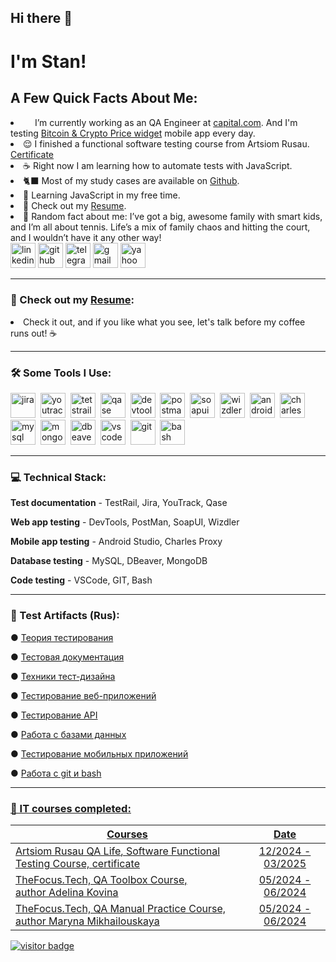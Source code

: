 ## Hi there 👋

# I'm Stan!

<h2>A Few Quick Facts About Me:</h2>
<li> <img src="https://cdn.brandfetch.io/id-0HYn-9P/w/400/h/400/theme/dark/icon.jpeg?c=1dxbfHSJFAPEGdCLU4o5B" height="15" ></h2> I’m currently working as an QA Engineer at <a href="https://www.capital.com/">capital.com</a>. And I'm testing <a href="https://play.google.com/store/apps/details?id=com.currency.exchange.widgetscrypto&hl=en_US">Bitcoin & Crypto Price widget</a> mobile app every day.</li>
<li> 😌 I finished a functional software testing course from Artsiom Rusau. <a href="https://drive.google.com/file/d/1KESVcf-Yv73If1EmwQ_VvVSHf-rQ-UOi/view?usp=drivesdk">Certificate</a> </li>
<li> ☕ Right now I am learning how to automate tests with JavaScript.</li>
<li> 🐈‍⬛ Most of my study cases are available on <a href="https://github.com/StanTokarev/">Github</a>.</li> </li>
<li> 📖 Learning JavaScript in my free time.</li>
<li>📙 Check out my <a href="https://github.com/StanTokarev/My_CV/blob/main/Stan%20Tokarev%20CV.pdf">Resume</a>.</li> 
<li>🧣 Random fact about me: I’ve got a big, awesome family with smart kids, and I’m all about tennis. Life’s a mix of family chaos and hitting the court, and I wouldn’t have it any other way! </li>
<a href= "https://www.linkedin.com/in/stan-tokarev/"><img src="https://img.icons8.com/?size=512&id=13930&format=png" width="40" height="40" alt="linkedin"/></a>
<a href= "https://github.com/StanTokarev"><img src="https://icons.iconarchive.com/icons/papirus-team/papirus-apps/256/github-icon.png" width="40" height="40" alt="github"/></a>
<a href= "https://t.me/stantokarev"><img src="https://img.icons8.com/?size=512&id=63306&format=png" width="40" height="40" alt="telegram"/></a>
<a href= "mailto:nosovertka@gmail.com"><img src="https://img.icons8.com/?size=512&id=P7UIlhbpWzZm&format=png" width="40" height="40" alt="gmail"/></a>
<a href= "mailto:stan.tokarev@yahoo.com"><img src="https://img.icons8.com/?size=100&id=9N3LO52MKuiT&format=png&color=000000" width="40" height="40" alt="yahoo mail"/></a>
</p>
</ul>

---
### 📙 Check out my <a href="https://github.com/StanTokarev/My_CV/blob/main/Stan%20Tokarev%20CV.pdf">Resume</a>:
<li>Check it out, and if you like what you see, let's talk before my coffee runs out! ☕</li> 

---
### 🛠 Some Tools I Use:

<div>
  <img src="https://cdn.jsdelivr.net/gh/devicons/devicon/icons/jira/jira-original.svg" title="jira" alt="jira" width="40" height="40"/>&nbsp
  <img src="https://upload.wikimedia.org/wikipedia/commons/thumb/8/8d/YouTrack_Icon.svg/1024px-YouTrack_Icon.svg.png?20200803082248" title="youtrack" alt="youtrack" width="40" height="40"/>&nbsp
  <img src="https://codahosted.io/packs/21236/unversioned/assets/LOGO/ba1091c59bab89cd2fd0f289622731fe16113d7b00905abe64759c313a4b73b76c1b0426076ed76cb74752234c734131df46992d5b8b48fc13e264240e4f7119f736cfeb64df36ded54b5cbf6198b9cadedf18dd0cac5c7dbcd16e6336c29363cd1292ba" title="testrail" alt="tetstrail" width="40" height="40"/>&nbsp
  <img src="https://luna1.co/eb0187.png" title="qase" alt="qase" width="40" height="40"/>&nbsp
  <img src="https://d33wubrfki0l68.cloudfront.net/38b5c953a4667366685d55db55d057c86db1fc54/a0fdc/static/acae6b24d940347661ca901ea07f47c1/chrome-dev-logo-icon.png" title="devtools" alt="devtools" width="40" height="40"/>&nbsp
  <img src="https://uxwing.com/wp-content/themes/uxwing/download/brands-and-social-media/postman-icon.png" title="postman" alt="postman" width="40" height="40"/>&nbsp
  <img src="https://static0.smartbear.co/smartbearbrand/media/images/home/soapui-icon.svg" title="soapui" alt="soapui" width="40" height="40"/>&nbsp
  <img src="https://lh3.googleusercontent.com/OJ9MppSwH9rKsQc0958jplweAl9I0dM5zDMWknso5NLGTvs0cBWuefFsZq32InrwOD2XYJsqnPX4oio1o32Oqbdhsw=s60" title="wizdler" alt="wizdler" width="40" height="40"/>&nbsp
  <img src="https://cdn.jsdelivr.net/gh/devicons/devicon/icons/androidstudio/androidstudio-original.svg" title="android-studio" alt="android-studio" width="40" height="40"/>&nbsp
  <img src="https://user-images.githubusercontent.com/15472/41327135-e4bf090c-6eca-11e8-9b76-032e8e2b0707.png" title="charles-proxy" alt="charles-proxy" width="40" height="40"/>&nbsp
  <img src="https://cdn.jsdelivr.net/gh/devicons/devicon/icons/mysql/mysql-original.svg" title="mysql" alt="mysql" width="40" height="40"/>&nbsp
  <img src="https://cdn.jsdelivr.net/gh/devicons/devicon/icons/mongodb/mongodb-original.svg" title="mongodb" alt="mongodb" width="40" height="40"/>&nbsp
  <img src="https://icons.iconarchive.com/icons/papirus-team/papirus-apps/256/dbeaver-icon.png" title="dbeaver" alt="dbeaver" width="40" height="40"/>&nbsp
  <img src="https://cdn.jsdelivr.net/gh/devicons/devicon/icons/vscode/vscode-original.svg" title="vscode" alt="vscode" width="40" height="40"/>&nbsp
  <img src="https://cdn.jsdelivr.net/gh/devicons/devicon/icons/git/git-original.svg" title="git" alt="git" width="40" height="40"/>&nbsp
  <img src="https://upload.wikimedia.org/wikipedia/commons/thumb/4/4b/Bash_Logo_Colored.svg/1024px-Bash_Logo_Colored.svg.png?20180723054350" title="bash" alt="bash" width="40" height="40"/>
</div>

---

### 💻 Technical Stack:
<p><b>Test documentation</b> - TestRail, Jira, YouTrack, Qase</p>
<p><b>Web app testing</b> - DevTools, PostMan, SoapUI, Wizdler </p>
<p><b>Mobile app testing</b> - Android Studio, Charles Proxy</p>
<p><b>Database testing</b> - MySQL, DBeaver, MongoDB</p>
<p><b>Code testing</b> - VSCode, GIT, Bash</p>

---

### 📁 Test Artifacts (Rus):
<p>●	<a href=https://github.com/StanTokarev/TestingTheory>Теория тестирования</a></p>
<p>●	<a href=https://github.com/StanTokarev/TestDocumentation>Тестовая документация</a></p>
<p>●	<a href=https://github.com/StanTokarev/TestDesign>Техники тест-дизайна</a></p>
<p>●	<a href=https://github.com/StanTokarev/WebAppTesting>Тестирование веб-приложений</a></p>
<p>● <a href=https://github.com/StanTokarev/APITesting>Тестирование API</a></p>
<p>●	<a href=https://github.com/StanTokarev/DataBaseTesting>Работа с базами данных</a></p>
<p>●	<a href=https://github.com/StanTokarev/MobileAppTesting>Тестирование мобильных приложений</a></p>
<p>●	<a href=https://github.com/StanTokarev/Git-Bash>Работа с git и bash</p>

---

### 📖 IT courses completed:

| Courses                                                         | Date              |
| ----------------------------------------------------------------| :---------------: |
| <a href="https://www.rusau.net/qa-from-scratch">Artsiom Rusau QA Life</a>, Software Functional Testing Course, <a href="https://drive.google.com/file/d/1ZLaE_vsG-bdGf0pZxbhCldgChWrZ3Nn5/view?usp=sharing">certificate</a>                          | 12/2024 - 03/2025 |
| TheFocus.Tech, QA Toolbox Course, author&nbsp;<a href="https://www.linkedin.com/in/adelinakovi/">Adelina Kovina</a>                          | 05/2024 - 06/2024 |
| TheFocus.Tech, QA Manual Practice Course, author&nbsp;<a href="https://www.linkedin.com/in/maryna-mikhailouskaya-qa/">Maryna Mikhailouskaya</a>                          | 05/2024 - 06/2024 |



![visitor badge](https://visitor-badge.laobi.icu/badge?page_id=stantokarev.visitor-badge&left_color=red&right_color=green)
